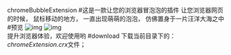 chromeBubbleExtension
#这是一款让您的浏览器冒泡泡的插件
让您浏览器网页的时候， 鼠标移动的地方， 一直出现萌萌的泡泡， 仿佛置身于一片汪洋大海之中
#预览
![img](http://images2015.cnblogs.com/blog/497865/201702/497865-20170228192415938-590156477.png)
![img](http://images2015.cnblogs.com/blog/497865/201703/497865-20170301165428813-270833732.gif)    
提升浏览器体验，欢迎使用哟
#download
下载当前目录下的：*chromeExtension.crx*文件；

